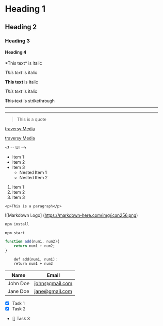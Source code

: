 <!-- Headings -->
# Heading 1
## Heading 2
### Heading 3
#### Heading 4

<!-- italics -->
\*This text\* is italic

_This text_ is italic

<!-- Strong -->
**This text** is italic

_This text_ is italic

<!-- Strikethrough -->
~~This text~~ is strikethrough

<!-- Horizontal Rule -->

---
___

<!-- Blockquote -->
>This is a quote

<!--Links -->


[traversy Media](http://www.Traversymedia.com)

[traversy Media](http://www.Traversymedia.com
"Traversy Media")

<! -- Ul -->
* Item 1
* Item 2
* Item 3
	* Nested Item 1
	* Nested Item 2

<!-- OL -->
1. Item 1
1. Item 2
1. Item 3

<!-- Incline Code Block -->
`<p>This is a paragraph</p>`

<!--Images -->
![Markdown Logo]
(https://markdown-here.com/img/icon256.png)

<!-- Github Markdown -->

<!-- Code Blocks -->

```bash
npm install

npm start
```

```javascript
function add(num1, num2){
	return num1 + num2;
}
```

```pyton
	def add(num1, num1):
	return num1 + num2
```

<!-- Tables  -->
|Name|Email|
|------|------|
|John Doe|john@gmail.com|
|Jane Doe|jane@gmail.com|

<!-- Task List -->
* [x] Task 1
* [x] Task 2
* [] Task 3